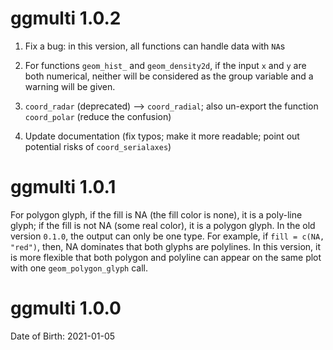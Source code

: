 # ggmulti 1.0.2

  1. Fix a bug: in this version, all functions can handle data with `NA`s
  
  2. For functions `geom_hist_` and `geom_density2d`, if the input `x` and `y` are both numerical, neither will be considered as the group variable and a warning will be given. 
  
  3. `coord_radar` (deprecated) --> `coord_radial`; also un-export the function `coord_polar` (reduce the confusion)
  
  4. Update documentation (fix typos; make it more readable; point out potential risks of `coord_serialaxes`)

# ggmulti 1.0.1

For polygon glyph, if the fill is NA (the fill color is none), it is a poly-line glyph; if the fill is not NA (some real color), it is a polygon glyph. In the old version `0.1.0`, the output can only be one type. For example, if `fill = c(NA, "red")`, then, NA dominates that both glyphs are polylines. In this version, it is more flexible that both polygon and polyline can appear on the same plot with one `geom_polygon_glyph` call.

# ggmulti 1.0.0

Date of Birth: 2021-01-05
